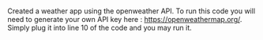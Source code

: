 #

Created a weather app using the openweather API. 
To run this code you will need to generate your own API key here : https://openweathermap.org/.
Simply plug it into line 10 of the code and you may run it.

#
